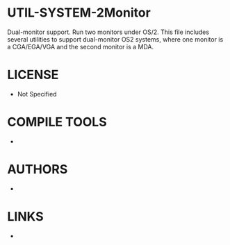 UTIL-SYSTEM-2Monitor
====================

Dual-monitor support.  Run two monitors under OS/2. This file includes several utilities to support dual-monitor OS2 systems, where one monitor is a CGA/EGA/VGA and the second monitor is a MDA.

LICENSE
===============
* Not Specified

COMPILE TOOLS
===============
* 

AUTHORS
===============
* 

LINKS
===============
* 
